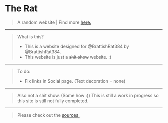 #    The Rat

> A random website | Find more <a href="https://brattishrat384.xyz/" target="_blank">here.</a>
---
> What is this?
> - This is a website designed for @BrattishRat384 by @BrattishRat384.
> - This website is just a ~~shit show~~ website. :) 
---
> To do:
> - Fix links in Social page. (Text decoration = none)
---
> Also not a shit show. (Some how :))
> This is still a work in progress so this site is still not fully completed.
---
> Please check out the <a href="https://brattishrat384.xyz/misc/sources.txt" target="_blank">sources.</a>
